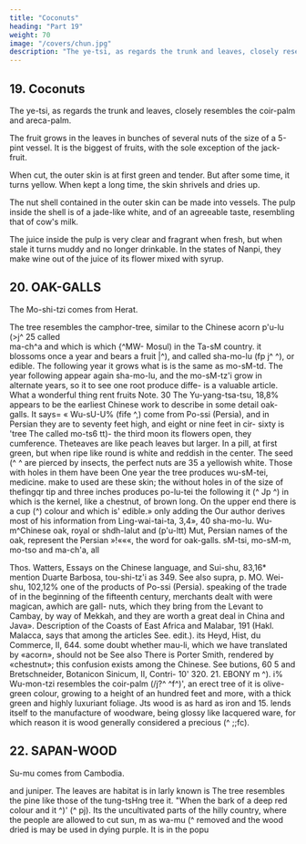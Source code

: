 ```yaml
---
title: "Coconuts"
heading: "Part 19"
weight: 70
image: "/covers/chun.jpg"
description: "The ye-tsi, as regards the trunk and leaves, closely resembles the coir-palm and areca-palm. "
---
```



## 19. Coconuts

The ye-tsi, as regards the trunk and leaves, closely resembles the coir-palm and areca-palm. 

The fruit grows in the leaves in bunches of several nuts of the size of a 5-pint vessel. It is the biggest of fruits, with the sole exception of the jack-fruit.

When cut, the outer skin is at first green and tender. But after some time, it turns yellow. When kept a long time, the skin shrivels and dries up.

The nut shell contained in the outer skin can be made into vessels. The pulp inside the shell is of a jade-like white, and of an agreeable taste, resembling that of cow's milk.

The juice inside the pulp is very clear and fragrant when fresh, but when stale it turns muddy and no longer drinkable. In the states of Nanpi, they make wine out of the juice of its flower mixed with syrup.


<!-- Note.
The whole
De
He
Candolle,
is
of this section, except the last phrase,
op.
cit.,
disposed to place
345
— 350
is
quoted from Ling-wai-tai-ta,
in the Indian Archipelago. It appears to have
it
8,4.
discusses the question of the original habitat of the cocoanut.
5 China in the second century before our era. Nan-fang-ts'au-mu-chuang,
made from it in Indo-China (Lin-i and Nan-ytt6) and
it adds, is commonly called YUe-wang-t'ou
(;^
been already known in
3,2,
refers to the toddy
to its intoxicating property.
^^
The
cocoanut,
ahead of the king of Yue»), because in
olden times there was a feud between the king of Lin-i and the king of Nan-yli§, and the former
sent an assassin
who
killed the king and cut off his head, which the king of Lin-i
10 a tree. After a while
made
still
changed
it
into a slop-bowl
('^ ^r)'
On
when the king
in anger had
it
had hung on
down and
cut
"^^^ people of the South, the author adds to clinch the story,
making slop-bowls, out
follow this custom of
dynasty).
into a cocoanut,
of cocoanuts. See also Ling-piau-l(l-i,
2,6^'
(T'ang
the subject of liquors used in southern Asia, the Pon-ts'au, 31,20, refers to a number,
among them
one made in Tun-sun
to
(in
the Malay Peninsula probably) with the juice of the
15 flowers of a tree like a pomegranate. In a previous passage (supra, p. 89) our author says that
in Ku-lin (Quilon) athey
made a
liquor with a mixture of honey (or syrup) with cocoanuts and
it was similar


the juice of a flower, which they let ferment;» perhaps
to that
mentioned in the
Pon-ts'au. -->

## 20. OAK-GALLS

The Mo-shi-tzi comes from <!-- Wu-ssi-li --> Herat.

The tree resembles the camphor-tree, similar to the Chinese acorn
p'u-lu (>j^
25 called	
ma-ch^a
and which 
is
which
{^MW- Mosul) in the Ta-sM country.
it
blossoms once a year and bears a fruit
|^), and called sha-mo-lu (fp j^ ^), or
edible. The following year it grows what is
is
the same as mo-sM-td.
The year following
appear again sha-mo-lu, and the mo-sM-tz'i grow in alternate years, so it
to see one root produce diffe-
is a valuable article. What a wonderful thing
rent fruits
Note.
30
The Yu-yang-tsa-tsu, 18,8% appears to be the earliest Chinese work to describe in some detail
oak-galls. It says= « Wu-sU-U% (fife
^,) come from Po-ssi (Persia), and in Persian they are
to seventy feet high, and eight or nine feet in cir-
sixty
is
'tree
The
called mo-ts6
tt)-
the third moon its flowers open, they
cumference. Theteaves are like peach leaves but larger. In
a pill, at first green, but when ripe
like
round
is
white and reddish in the center. The seed
(^
^
are
pierced by insects, the perfect nuts are
35 a yellowish white. Those with holes in them have been
One year the tree produces wu-sM-tei,
medicine.
make
to
used
are
these
skin;
the
without holes in
of the size of thefingqr tip and three inches
produces po-lu-tei
the following
it
(^ Jp ^)
in which is the kernel, like a chestnut, of brown
long. On the upper end there is a cup (^)
colour and which is' edible.»
only adding the
Our author derives most of his information from Ling-wai-tai-ta, 3,4»,
40
sha-mo-lu. Wu-
m^Chinese
oak,
royal
or
shdh-lalut
and
(p'u-ltt)
Mut,
Persian names of the oak,
represent the Persian »!«««, the word for oak-galls.
sM-tsi, mo-sM-m, mo-tso and ma-ch'a, all

Thos. Watters, Essays on the Chinese language,
and Sui-shu, 83,16* mention
Duarte Barbosa,
tou-shi-tz'i as
349. See also supra, p.
MO. Wei-shu, 102,12%
one of the products of Po-ssi (Persia).
speaking of the trade of
in the beginning of the fifteenth century,
merchants dealt with were magican, awhich are gall-
nuts, which they bring from the Levant to Cambay, by way of Mekkah, and they are worth a
great deal in China and Java». Description of the Coasts of East Africa and Malabar, 191 (Hakl.
Malacca, says that among the articles
See.
edit.).
its
Heyd, Hist, du Commerce, II, 644.
some doubt whether mau-li, which we have translated by «acorn», should not be
See also
There
is
Porter Smith,
rendered by «chestnut»; this confusion exists among the Chinese. See
butions, 60
5
and Bretschneider, Botanicon Sinicum,
II,
Contri-
10'
320.
21.
EBONY
m ^).
i%
Wu-mon-tzi resembles the coir-palm
(/j?^ ^f^)',
an erect tree of
it is
olive-green colour, growing to a height of an hundred feet and more, with a
thick green and highly luxuriant foliage. Jts
wood
is
as hard as iron and
15.
lends itself to the manufacture of woodware, being glossy like lacquered
ware, for which reason
it is
wood
generally considered a precious
(^
;;fc).

<!-- Note.
Ku-kin-chu, 3,i, says= «I-mu
Tongking (Kiau-chou). Its colour is black, and
"'"(iIto
'^
^1^
it is
or wo-i-mu
veined. It
is
^
(^^
'^)
((black -veined- woods).
P6n-ts'au-kang-mu,
3513,87,
name wu-mon-mu and ivu-wfin-mu are
says that the
wu-mu (J^ '^)< ^^'-^ name used at
Schlegel's doubts, who (T'oung Pao. Ser
with
Nan-yiie-pi-ki,
is
13,6 says that
much used among
«wu-mu
is
a product of Kiung-ch6u
(in
(^^ |Si
is
very
great many
is
25-
^)
make chopsticks of. The Euang-cM ( 1^
kindofwM-mu called Tiio-wu (-^
,^ ), which is uniformly
brittle. There is also a variety called cVa-wu
which is
the natives to
(brought to China) by foreign ships and which
None
yij\;)
Hainan) and of the
says there comes from Hainan a
black throughout and
identical
the present day to designate ebony. This disposes of
II, Vol. II, 127) says tou-man-mu
stands for ((Black fir-tree» and signifies wArenga saccharifera.»
islands. It
comes from
also called ««M-if6w-(Canton.m6TC) 20^
varieties of (this kind of)
wu-mu,
(^ ^\
is
eo dense that
it
sinks in water.' There are a 30'
which are good for making canes and tables.
pronounced o-han-tgl, and
this word no doubt corresponds to the Persian abnus (e'Pevoq) (cebonyj), from which the Spanish
abenuz and our eimy are derived. The Persian ahmis is also, apparently, the lonus of Marco
Polo, of which he says there were vast forests in Champa (the Chan-ch'6ng of the Chinese). Yule,
Marco
real unless
Polo,
II,
it
sinks in water.s In
all of
Amoy
dialect wu-mdn-fei is
36-
250, 252.
The explanation of this wood being designated by the same term in old Chinese works
and by the Persians must be that, either the Chinese received their first supplies of it through
Persian traders, or the word is indigenous to one of the Indo-Chinese districts where the
tree grows, and that it had travelled to the east and west with the article. This last
expla- 40.
nation would somewhat modify the traditional etymology of the names for ebony known
to the
ancient Greeks,
Hebrews and
Latins. Ebony,
it
should be remembered,
species of trees of the genus Diospyros and the natural order Ebenacete.
the passage quoted above, shows that the Chinese are aware of this fact.
the wood of various
The Nan-yue-pi-ki, ia
is -->


## 22. SAPAN-WOOD

Su-mu comes from Cambodia. 

and juniper. The leaves are
habitat is in
larly known
is
The
tree resembles the pine
like those of the tung-tsHng tree
it.
"When the bark
of a deep red colour and
it
^)'
(^
pj). Its
the uncultivated parts of the hilly country, where the people
are allowed to cut
sun,
m
as
wa-mu
(^
removed and the wood dried
is
may be
used in dying purple. It
is
in the
popu

<!-- 
Note.
The wood
10
of the Caesalpinia sappan. It
Brazil-wood in Western mediaeval commerce.
Its
was known to the Arabs as bakkam, and as
name in Malay is supang, which is the original
of the Chinese su-mu, or rather of the earlier form su-fang, concerning which Nan-fang ts'au-mu-
sophora) variety. The
i^) belongs to the huai
chuang, 2,4, says= «T)ie su-fang
{J^
(|^
flowers have black seeds.
15 China)
make
The
tree grows in Chan-ch'Sng (Annam).
a deep red dye by steeping
it
in
Ta-yu
The men
of the south (of
(^ J^) water, which (has the property of)
making the colour particularly deep.» The word su-fang is said by some Chinese writers to be the
name of an island. Pon-ts'au, 352,35''. Conf. Yule, Marco Polo, II, 869, where sappan is derived
from Japan, an impossible derivation, as the name J'i-pon (Japan) was first used in A. D. 670.
In connexion with dye stuffs, it is interesting to note that already in the sixth century, or
20 very early in the seventh, the true indigo or Indigofera tinctoria, L. was known to the Chinese
as a product of the Persian (Sassanian) province of Ts'au (:J^); it was called in Chinese ts'ing-tai
^). Sui-shu, 83. Sect. Ts'au. See Bretschneider, J. C. B. K. A. S., XXV, 214.
The term tung-tsing here used is a descriptive and comprehensive one («winter-green»)
(W
applied to certain evergreen oleaceous trees which harbour the wax-insect. Porter Smith,
25 Materia medica, 229, Hanbury, Science papers, 67.It is the Ligustrum lucidum, Bretschneider,
of "Wa-li».
Bot. Sinic. Ill, 513—517. Wa-mu may be an abbreviation for Wa-li-mii or «wood
Wa-li
is
mentioned by our author (supra,
p. 54) as a
dependency of Chon-Ia.

 -->